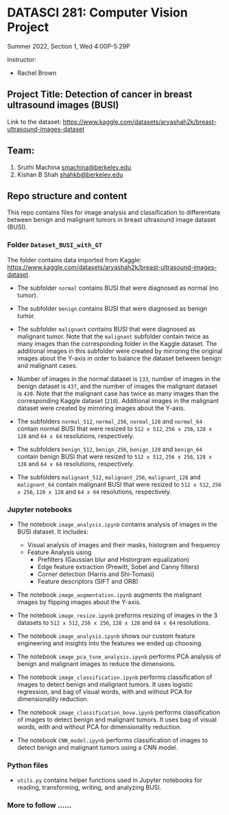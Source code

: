 # DATASCI 281: Computer Vision Project
Summer 2022, Section 1, Wed 4:00P-5:29P

Instructor:
 - Rachel Brown

## Project Title: Detection of cancer in breast ultrasound images (BUSI)
Link to the dataset: <https://www.kaggle.com/datasets/aryashah2k/breast-ultrasound-images-dataset>

## Team: 
 1. Sruthi Machina <smachina@berkeley.edu>
 2. Kishan B Shah <shahkb@berkeley.edu>


## Repo structure and content
This repo contains files for image analysis and classification to differentiate between benign and malignant tumors in breast ultrasound image dataset (BUSI). 

### Folder `Dataset_BUSI_with_GT` 
The folder contains data imported from Kaggle: <https://www.kaggle.com/datasets/aryashah2k/breast-ultrasound-images-dataset>. 

- The subfolder `normal` contains BUSI that were diagnosed as normal (no tumor).

- The subfolder `benign` contains BUSI that were diagnosed as benign tumor.

- The subfolder `malignant` contains BUSI that were diagnosed as malignant tumor. Note that the `malignant` subfolder contain twice as many images than the corresponding folder in the Kaggle dataset. The additional images in this subfolder were created by mirroring the original images about the Y-axis in order to balance the dataset between benign and malignant cases. 

 - Number of images in the normal dataset is `133`, number of images in the benign dataset is `437`, and the number of images the malignant dataset is `420`. Note that the malignant case has twice as many images than the corresponding Kaggle dataset (`210`). Additional images in the malignant dataset were created by mirroring images about the Y-axis.

 - The subfolders `normal_512`, `normal_256`, `normal_128` and `normal_64` contain normal BUSI that were resized to `512 x 512`, `256 x 256`, `128 x 128` and `64 x 64` resolutions, respectively.

 - The subfolders `benign_512`, `benign_256`, `benign_128` and `benign_64` contain benign BUSI that were resized to `512 x 512`, `256 x 256`, `128 x 128` and `64 x 64` resolutions, respectively.

 - The subfolders `malignant_512`, `malignant_256`, `malignant_128` and `malignant_64` contain malignant BUSI that were resized to `512 x 512`, `256 x 256`, `128 x 128` and `64 x 64` resolutions, respectively.


### Jupyter notebooks

- The notebook `image_analysis.ipynb` contains analysis of images in the BUSI dataset. It includes:
  - Visual analysis of images and their masks, histogram and frequency
  - Feature Analysis using
      - Prefilters (Gaussian blur and Historgram equalization)
      - Edge feature extraction (Prewitt, Sobel and Canny filters)
      - Corner detection (Harris and Shi-Tomasi)
      - Feature descriptors (SIFT and ORB)

 - The notebook `image_augmentation.ipynb` augments the malignant images by flipping images about the Y-axis.

 - The notebook `image_resize.ipynb` preforms resizing of images in the 3 datasets to `512 x 512`, `256 x 256`, `128 x 128` and `64 x 64` resolutions.

 - The notebook `image_analysis.ipynb` shows our custom feature engineering and insights into the features we ended up choosing.

 - The notebook `image_pca_tsne_analysis.ipynb` performs PCA analysis of benign and malignant images to reduce the dimensions.

 - The notebook `image_classification.ipynb` performs classification of images to detect benign and malignant tumors. It uses logistic regression, and bag of visual words, with and without PCA for dimensionality reduction.

- The notebook `image_classification_bovw.ipynb` performs classification of images to detect benign and malignant tumors. It uses bag of visual words, with and without PCA for dimensionality reduction.
 
 - The notebook `CNN_model.ipynb` performs classification of images to detect benign and malignant tumors using a CNN model.

### Python files

- `utils.py` contains helper functions used in Jupyter notebooks for reading, transforming, writing, and analyzing BUSI.


### More to follow ......




